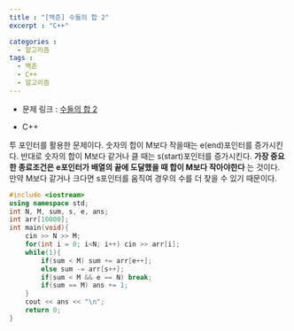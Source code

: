 ```yaml
---
title : "[백준] 수들의 합 2"
excerpt : "C++"

categories :
  - 알고리즘
tags :
  - 백준
  - C++
  - 알고리즘
---
```


* 문제 링크 : [수들의 합 2](https://www.acmicpc.net/problem/2003)

* C++  

투 포인터를 활용한 문제이다.
숫자의 합이 M보다 작을때는 e(end)포인터를 증가시킨다.
반대로 숫자의 합이 M보다 같거나 클 때는 s(start)포인터를 증가시킨다.
**가장 중요한 종료조건은** **e포인터가 배열의 끝에 도달했을 때 합이 M보다 작아야한다** 는 것이다.
만약 M보다 같거나 크다면 s포인터를 움직여 경우의 수를 더 찾을 수 있기 때문이다. 

```cpp
#include <iostream>
using namespace std;
int N, M, sum, s, e, ans;
int arr[10000];
int main(void){
    cin >> N >> M;
    for(int i = 0; i<N; i++) cin >> arr[i];
    while(1){
        if(sum < M) sum += arr[e++];
        else sum -= arr[s++];
        if(sum < M && e == N) break;
        if(sum == M) ans += 1;
    }
    cout << ans << "\n";
    return 0;
}
```
